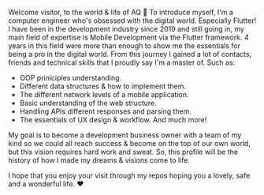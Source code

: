 Welcome visitor, to the world & life of AQ 👀
To introduce myself, I'm a computer engineer who's obsessed with the digital world. Especially Flutter!
I have been in the development industry since 2019 and still going in, my main field of expertise is Mobile
Development via the Flutter framework.
4 years in this field were more than enough to show me the essentials for being a pro in the digital world.
From this journey I gained a lot of contacts, friends and technical skills that I proudly say I'm a master of.
Such as:
- OOP priniciples understanding.
- Different data structures & how to implement them.
- The different network levels of a mobile application.
- Basic understanding of the web structure.
- Handling APIs different responses and parsing them.
- The essentials of UX design & workflow.
And much more!

My goal is to become a development business owner with a team of my kind so we could all reach success & become
on the top of our own world, but this vision requires hard work and sweat. So, this profile will be the history
of how I made my dreams & visions come to life.

I hope that you enjoy your visit through my repos hoping you a lovely, safe and a wonderful life. ❤
